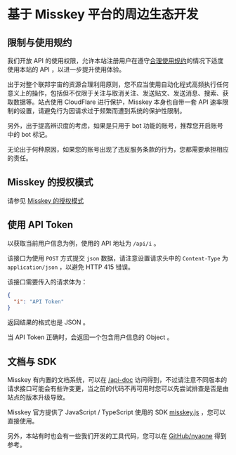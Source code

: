 # 基于 Misskey 平台的周边生态开发

## 限制与使用规约

我们开放 API 的使用权限，允许本站注册用户在遵守[合理使用规约](/aup/)的情况下适度使用本站的 API ，以进一步提升使用体验。

出于对整个联邦宇宙的资源合理利用原则，您不应当使用自动化程式高频执行任何意义上的操作，包括但不仅限于关注与取消关注、发送贴文、发送消息、搜索、获取数据等。站点使用 CloudFlare 进行保护，Misskey 本身也自带一套 API 速率限制的设置，请避免行为因请求过于频繁而遭到系统的保护性限制。



另外，出于提高辨识度的考虑，如果是只用于 bot 功能的账号，推荐您开启账号中的 bot 标记。

无论出于何种原因，如果您的账号出现了违反服务条款的行为，您都需要承担相应的责任。

## Misskey 的授权模式

请参见 [Misskey 的授权模式](./auth/)

## 使用 API Token

以获取当前用户信息为例，使用的 API 地址为 `/api/i` 。

该接口为使用 `POST` 方式提交 `json` 数据，请注意设置请求头中的 `Content-Type` 为 `application/json` ，以避免 HTTP 415 错误。

该接口需要传入的请求体为：

```json
{
  "i": "API Token"
}
```

返回结果的格式也是 JSON 。

当 API Token 正确时，会返回一个包含用户信息的 Object 。

## 文档与 SDK

Misskey 有内置的文档系统，可以在 [/api-doc](https://nya.one/api-doc) 访问得到，不过请注意不同版本的请求接口可能会有些许变更，当之前的代码不再可用时您可以先尝试排查是否是由站点的版本升级导致。

Misskey 官方提供了 JavaScript / TypeScript 使用的 SDK [misskey.js](https://github.com/misskey-dev/misskey.js) ，您可以直接使用。

另外，本站有时也会有一些我们开发的工具代码，您可以在 [GitHub/nyaone](https://github.com/nyaone) 得到参考。
